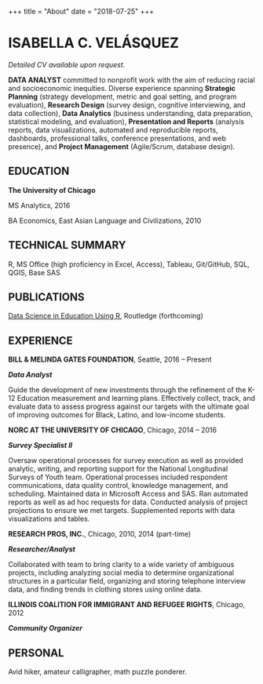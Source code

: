 +++
title = "About"
date = "2018-07-25"
+++

# ISABELLA C. VELÁSQUEZ
*Detailed CV available upon request.*

**DATA ANALYST** committed to nonprofit work with the aim of reducing racial and socioeconomic inequities. Diverse experience spanning **Strategic Planning** (strategy development, metric and goal setting, and program evaluation), **Research Design** (survey design, cognitive interviewing, and data collection), **Data Analytics** (business understanding, data preparation, statistical modeling, and evaluation), **Presentation and Reports** (analysis reports, data visualizations, automated and reproducible reports, dashboards, professional talks, conference presentations, and web presence), and **Project Management** (Agile/Scrum, database design).

## EDUCATION

**The University of Chicago**

MS Analytics, 2016

BA Economics, East Asian Language and Civilizations, 2010

## TECHNICAL SUMMARY

R, MS Office (high proficiency in Excel, Access), Tableau, Git/GitHub, SQL, QGIS, Base SAS

## PUBLICATIONS

[Data Science in Education Using R](https://datascienceineducation.com/), Routledge (forthcoming)

## EXPERIENCE

**BILL & MELINDA GATES FOUNDATION**, Seattle, 2016 – Present

***Data Analyst***

Guide the development of new investments through the refinement of the K-12 Education measurement and learning plans. Effectively collect, track, and evaluate data to assess progress against our targets with the ultimate goal of improving outcomes for Black, Latino, and low-income students.


**NORC AT THE UNIVERSITY OF CHICAGO**, Chicago, 2014 – 2016

***Survey Specialist II***

Oversaw operational processes for survey execution as well as provided analytic, writing, and reporting support for the National Longitudinal Surveys of Youth team. Operational processes included respondent communications, data quality control, knowledge management, and scheduling. Maintained data in Microsoft Access and SAS. Ran automated reports as well as ad hoc requests for data. Conducted analysis of project projections to ensure we met targets. Supplemented reports with data visualizations and tables.


**RESEARCH PROS, INC.**, Chicago, 2010, 2014 (part-time)

***Researcher/Analyst***

Collaborated with team to bring clarity to a wide variety of ambiguous projects, including analyzing social media to determine organizational structures in a particular field, organizing and storing telephone interview data, and finding trends in clothing stores using online data. 


**ILLINOIS COALITION FOR IMMIGRANT AND REFUGEE RIGHTS**, Chicago, 2012

***Community Organizer***

## PERSONAL

Avid hiker, amateur calligrapher, math puzzle ponderer.

